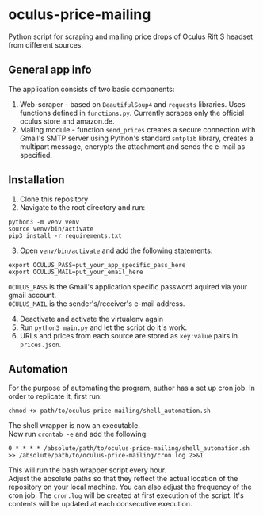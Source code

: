 # oculus-price-mailing
Python script for scraping and mailing price drops of Oculus Rift S headset from different sources.

## General app info
The application consists of two basic components:
1. Web-scraper - based on `BeautifulSoup4` and `requests` libraries. Uses functions defined in `functions.py`. Currently scrapes only the official oculus store and amazon.de.
2. Mailing module - function `send_prices` creates a secure connection with Gmail's SMTP server using Python's standard `smtplib` library, creates a multipart message, encrypts the attachment and sends the e-mail as specified.

## Installation
1. Clone this repository
2. Navigate to the root directory and run:
```
python3 -m venv venv
source venv/bin/activate
pip3 install -r requirements.txt
```
3. Open `venv/bin/activate` and add the following statements:
```
export OCULUS_PASS=put_your_app_specific_pass_here
export OCULUS_MAIL=put_your_email_here
```
`OCULUS_PASS` is the Gmail's application specific password aquired via your gmail account.  
`OCULUS_MAIL` is the sender's/receiver's e-mail address.

4. Deactivate and activate the virtualenv again
5. Run `python3 main.py` and let the script do it's work.
6. URLs and prices from each source are stored as `key:value` pairs in `prices.json`.

## Automation
For the purpose of automating the program, author has a set up cron job. In order to replicate it, first run:
```
chmod +x path/to/oculus-price-mailing/shell_automation.sh
```
The shell wrapper is now an executable.  
Now run `crontab -e` and add the following:
```
0 * * * * /absolute/path/to/oculus-price-mailing/shell_automation.sh >> /absolute/path/to/oculus-price-mailing/cron.log 2>&1
```
This will run the bash wrapper script every hour.  
Adjust the absolute paths so that they reflect the actual location of the repository on your local machine. You can also adjust the frequency of the cron job.
The `cron.log` will be created at first execution of the script. It's contents will be updated at each consecutive execution.
